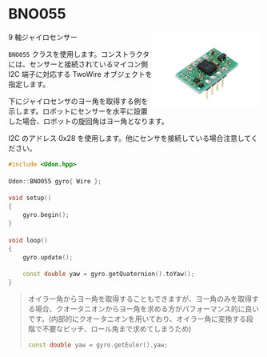 # BNO055

<img src="../Assets/BNO055.jpg" height="150px" align="right"/>

9 軸ジャイロセンサー

`BNO055` クラスを使用します。コンストラクタには、センサーと接続されているマイコン側 I2C 端子に対応する TwoWire オブジェクトを指定します。

下にジャイロセンサのヨー角を取得する例を示します。ロボットにセンサーを水平に設置した場合、ロボットの旋回角はヨー角となります。

I2C のアドレス 0x28 を使用します。他にセンサを接続している場合注意してください。

```cpp
#include <Udon.hpp>

Udon::BNO055 gyro{ Wire };

void setup()
{
    gyro.begin();
}

void loop()
{
    gyro.update();

    const double yaw = gyro.getQuaternion().toYaw();
}
```

> オイラー角からヨー角を取得することもできますが、ヨー角のみを取得する場合、クオータニオンからヨー角を求める方がパフォーマンス的に良いです。(内部的にクオータニオンを用いており、オイラー角に変換する段階で不要なピッチ、ロール角まで求めてしまうため)
>
> ```cpp
> const double yaw = gyro.getEuler().yaw;
> ```

